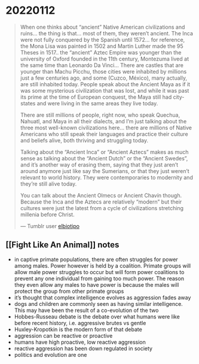 # 20220112

> When one thinks about &ldquo;ancient&rdquo; Native American civilizations and ruins&#x2026; the thing is that&#x2026; most of them, they weren&rsquo;t ancient. The Inca were not fully conquered by the Spanish until 1572&#x2026; for reference, the Mona Lisa was painted in 1502 and Martin Luther made the 95 Theses in 1517.. the &ldquo;ancient&rdquo; Aztec Empire was younger than the university of Oxford founded in the 11th century, Montezuma lived at the same time than Leonardo Da Vinci&#x2026; There are castles that are younger than Machu Picchu, those cities were inhabited by millions just a few centuries ago, and some (Cuzco, México), many actually, are still inhabited today. People speak about the Ancient Maya as if it was some mysterious civilization that was lost, and while it was past its prime at the time of European conquest, the Maya still had city-states and were living in the same areas they live today.
> 
> There are still millions of people, right now, who speak Quechua, Nahuatl, and Maya in all their dialects, and I&rsquo;m just talking about the three most well-known civilizations here&#x2026; there are millions of Native Americans who still speak their languages and practice their culture and beliefs alive, both thriving and struggling today.
> 
> Talking about the &ldquo;Ancient Inca&rdquo; or &ldquo;Ancient Aztecs&rdquo; makes as much sense as talking about the &ldquo;Ancient Dutch&rdquo; or the &ldquo;Ancient Swedes&rdquo;, and it&rsquo;s another way of erasing them, saying that they just aren&rsquo;t around anymore just like say the Sumerians, or that they just weren&rsquo;t relevant to world history. They were contemporaries to modernity and they&rsquo;re still alive today.
> 
> You can talk about the Ancient Olmecs or Ancient Chavín though. Because the Inca and the Aztecs are relatively &ldquo;modern&rdquo; but their cultures were just the latest from a cycle of civilizations stretching millenia before Christ.
> 
> &#x2014; Tumblr user [elbiotipo](https://elbiotipo.tumblr.com/post/665768860286337024/when-one-thinks-about-ancient-native-american)


## [[Fight Like An Animal]] notes

-   in captive primate populations, there are often struggles for power among males. Power however is held by a coalition. Primate groups will allow male power struggles to occur but will form power coalitions to prevent any one individual from gaining too much power. The reason they even allow any males to have power is because the males will protect the group from other primate groups
-   it&rsquo;s thought that complex intelligence evolves as aggression fades away
-   dogs and children are commonly seen as having similar intelligence. This may have been the result of a co-evolution of the two
-   Hobbes-Russeau debate is the debate over what humans were like before recent history, i.e. aggressive brutes vs gentle
-   Huxley-Kropotkin is the modern form of that debate
-   aggression can be reactive or proactive
-   humans have high proactive, low reactive aggression
-   reactive aggression has been down regulated in society
-   politics and evolution are one
